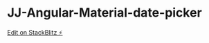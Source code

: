 # JJ-Angular-Material-date-picker

[Edit on StackBlitz ⚡️](https://stackblitz.com/edit/jj-data-tables-a6yztg)